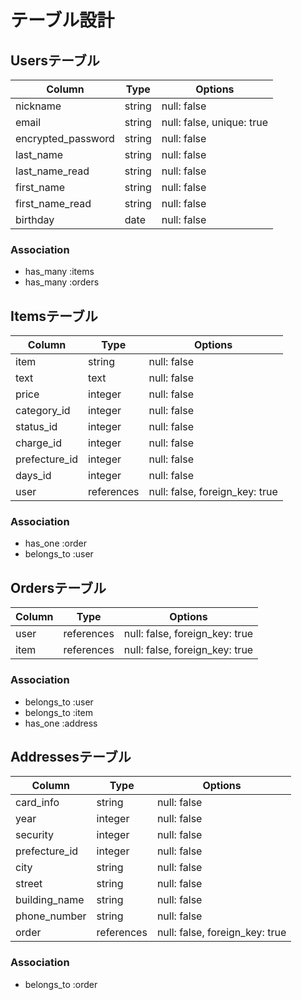 # テーブル設計

## Usersテーブル

|  Column            |  Type   |  Options                  |
| ------------------ | ------- | ------------------------- |
| nickname           | string  | null: false               |
| email              | string  | null: false, unique: true |
| encrypted_password | string  | null: false               |
| last_name          | string  | null: false               |
| last_name_read     | string  | null: false               |
| first_name         | string  | null: false               |
| first_name_read    | string  | null: false               |
| birthday           | date    | null: false               |


### Association

- has_many :items
- has_many :orders

## Itemsテーブル

|  Column       |  Type      |  Options                       |
| ------------- | ---------- | ------------------------------ |
| item          | string     | null: false                    |
| text          | text       | null: false                    |
| price         | integer    | null: false                    |
| category_id   | integer    | null: false                    |
| status_id     | integer    | null: false                    |
| charge_id     | integer    | null: false                    |
| prefecture_id | integer    | null: false                    |
| days_id       | integer    | null: false                    |
| user          | references | null: false, foreign_key: true |

### Association
- has_one :order
- belongs_to :user

## Ordersテーブル

|  Column       |  Type      |  Options                       |
| ------------- | ---------- | ------------------------------ |
| user          | references | null: false, foreign_key: true |
| item          | references | null: false, foreign_key: true |

### Association

- belongs_to :user
- belongs_to :item
- has_one :address

## Addressesテーブル

|  Column          |  Type      |  Options                       |
| ---------------- | ---------- | ------------------------------ |
| card_info        | string     | null: false                    |
| year             | integer    | null: false                    |
| security         | integer    | null: false                    |
| prefecture_id    | integer    | null: false                    |
| city             | string     | null: false                    |
| street           | string     | null: false                    |
| building_name    | string     | null: false                    |
| phone_number     | string     | null: false                    |
| order            | references | null: false, foreign_key: true |

### Association

- belongs_to :order